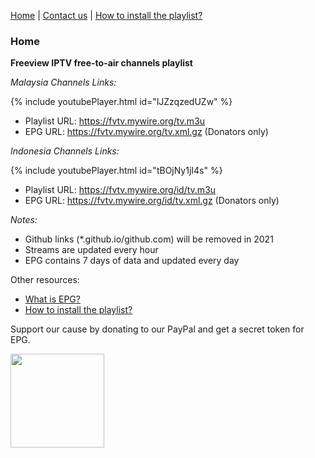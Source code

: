 [Home](https://freeview.github.io/iptv) | [Contact us](https://freeview.github.io/iptv/pages/contact.html) | [How to install the playlist?](https://freeview.github.io/iptv/pages/howto.html)

### Home

**Freeview IPTV free-to-air channels playlist** 

*Malaysia Channels Links:*

{% include youtubePlayer.html id="lJZzqzedUZw" %}

- Playlist URL: https://fvtv.mywire.org/tv.m3u 
- EPG URL: https://fvtv.mywire.org/tv.xml.gz (Donators only)

*Indonesia Channels Links:*

{% include youtubePlayer.html id="tBOjNy1jI4s" %}

- Playlist URL: https://fvtv.mywire.org/id/tv.m3u
- EPG URL: https://fvtv.mywire.org/id/tv.xml.gz (Donators only)

*Notes:*
- Github links (*.github.io/github.com) will be removed in 2021
- Streams are updated every hour
- EPG contains 7 days of data and updated every day

Other resources:
- [What is EPG?](https://en.wikipedia.org/wiki/Electronic_program_guide)
- [How to install the playlist?](https://freeview.github.io/iptv/pages/howto.html)

Support our cause by donating to our PayPal and get a secret token for EPG.

[<img src="https://www.paypalobjects.com/en_US/i/btn/btn_donateCC_LG.gif" width="150">](https://www.paypal.com/cgi-bin/webscr?cmd=_s-xclick&hosted_button_id=3GFLY2MLMVRJG)
